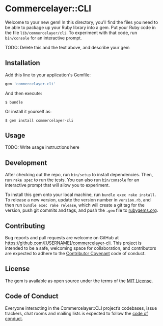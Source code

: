 # Commercelayer::CLI

Welcome to your new gem! In this directory, you'll find the files you need to be able to package up your Ruby library into a gem. Put your Ruby code in the file `lib/commercelayer/cli`. To experiment with that code, run `bin/console` for an interactive prompt.

TODO: Delete this and the text above, and describe your gem

## Installation

Add this line to your application's Gemfile:

```ruby
gem 'commercelayer-cli'
```

And then execute:

    $ bundle

Or install it yourself as:

    $ gem install commercelayer-cli

## Usage

TODO: Write usage instructions here

## Development

After checking out the repo, run `bin/setup` to install dependencies. Then, run `rake spec` to run the tests. You can also run `bin/console` for an interactive prompt that will allow you to experiment.

To install this gem onto your local machine, run `bundle exec rake install`. To release a new version, update the version number in `version.rb`, and then run `bundle exec rake release`, which will create a git tag for the version, push git commits and tags, and push the `.gem` file to [rubygems.org](https://rubygems.org).

## Contributing

Bug reports and pull requests are welcome on GitHub at https://github.com/[USERNAME]/commercelayer-cli. This project is intended to be a safe, welcoming space for collaboration, and contributors are expected to adhere to the [Contributor Covenant](http://contributor-covenant.org) code of conduct.

## License

The gem is available as open source under the terms of the [MIT License](https://opensource.org/licenses/MIT).

## Code of Conduct

Everyone interacting in the Commercelayer::CLI project’s codebases, issue trackers, chat rooms and mailing lists is expected to follow the [code of conduct](https://github.com/[USERNAME]/commercelayer-cli/blob/master/CODE_OF_CONDUCT.md).
